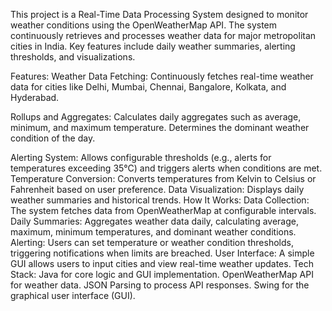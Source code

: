This project is a Real-Time Data Processing System designed to monitor weather conditions using the OpenWeatherMap API. The system continuously retrieves and processes weather data for major metropolitan cities in India. Key features include daily weather summaries, alerting thresholds, and visualizations.

Features:
Weather Data Fetching:
Continuously fetches real-time weather data for cities like Delhi, Mumbai, Chennai, Bangalore, Kolkata, and Hyderabad.

Rollups and Aggregates:
Calculates daily aggregates such as average, minimum, and maximum temperature.
Determines the dominant weather condition of the day.

Alerting System:
Allows configurable thresholds (e.g., alerts for temperatures exceeding 35°C) and triggers alerts when conditions are met.
Temperature Conversion: Converts temperatures from Kelvin to Celsius or Fahrenheit based on user preference.
Data Visualization: Displays daily weather summaries and historical trends.
How It Works:
Data Collection: The system fetches data from OpenWeatherMap at configurable intervals.
Daily Summaries: Aggregates weather data daily, calculating average, maximum, minimum temperatures, and dominant weather conditions.
Alerting: Users can set temperature or weather condition thresholds, triggering notifications when limits are breached.
User Interface: A simple GUI allows users to input cities and view real-time weather updates.
Tech Stack:
Java for core logic and GUI implementation.
OpenWeatherMap API for weather data.
JSON Parsing to process API responses.
Swing for the graphical user interface (GUI).
